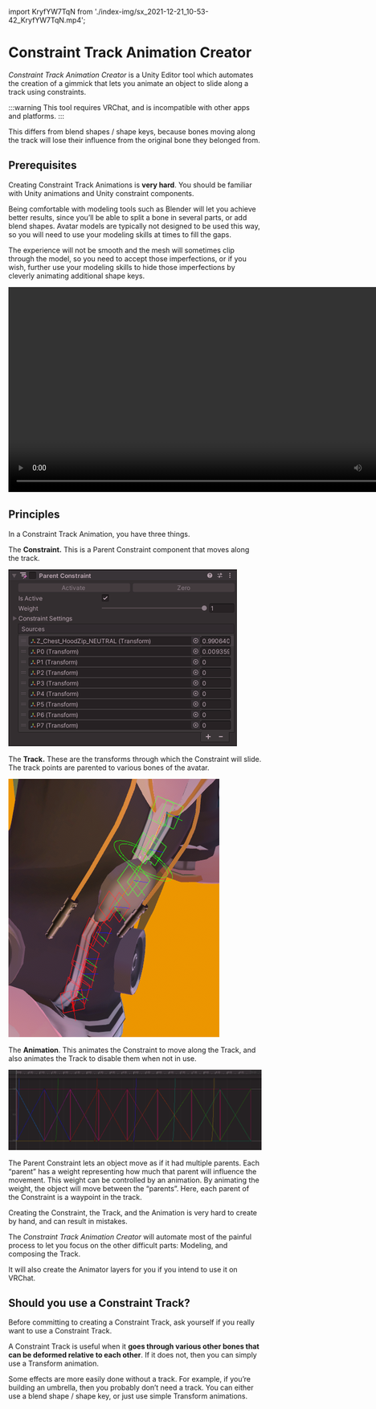 ﻿import KryfYW7TqN from './index-img/sx_2021-12-21_10-53-42_KryfYW7TqN.mp4';

# Constraint Track Animation Creator

*Constraint Track Animation Creator* is a Unity Editor tool which automates the creation of a gimmick that lets you animate an object to slide along a track using constraints.

:::warning
This tool requires VRChat, and is incompatible with other apps and platforms.
:::

This differs from blend shapes / shape keys, because bones moving along the track will lose their influence from the original bone they belonged from.

## Prerequisites

Creating Constraint Track Animations is **very hard**. You should be familiar with Unity animations and Unity constraint components.

Being comfortable with modeling tools such as Blender will let you achieve better results, since you’ll be able to split a bone in several parts, or add blend shapes. Avatar models are typically not designed to be used this way, so you will need to use your modeling skills at times to fill the gaps.

The experience will not be smooth and the mesh will sometimes clip through the model, so you need to accept those imperfections, or if you wish, further use your modeling skills to hide those imperfections by cleverly animating additional shape keys.

<video controls width="816" autostart="false">
    <source src={KryfYW7TqN}/>
</video>

## Principles

In a Constraint Track Animation, you have three things.

The **Constraint.** This is a Parent Constraint component that moves along the track.

![Untitled](index-img/Untitled.gif)

The **Track.** These are the transforms through which the Constraint will slide. The track points are parented to various bones of the avatar.

![Untitled](index-img/Untitled.png)

The **Animation**. This animates the Constraint to move along the Track, and also animates the Track to disable them when not in use.

![Untitled](index-img/Untitled%201.png)

The Parent Constraint lets an object move as if it had multiple parents. Each “parent” has a weight representing how much that parent will influence the movement. This weight can be controlled by an animation. By animating the weight, the object will move between the “parents”. Here, each parent of the Constraint is a waypoint in the track.

Creating the Constraint, the Track, and the Animation is very hard to create by hand, and can result in mistakes.

The *Constraint Track Animation Creator* will automate most of the painful process to let you focus on the other difficult parts: Modeling, and composing the Track.

It will also create the Animator layers for you if you intend to use it on VRChat.

## Should you use a Constraint Track?

Before committing to creating a Constraint Track, ask yourself if you really want to use a Constraint Track.

A Constraint Track is useful when it **goes through various other bones that can be deformed relative to each other**. If it does not, then you can simply use a Transform animation.

Some effects are more easily done without a track. For example, if you’re building an umbrella, then you probably don’t need a track. You can either use a blend shape / shape key, or just use simple Transform animations.

